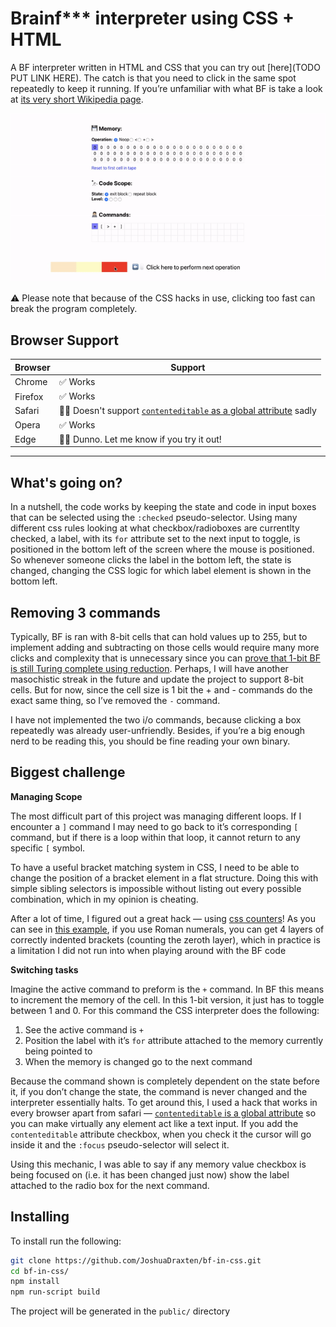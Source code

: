# Brainf\*\*\* interpreter using CSS + HTML

A BF interpreter written in HTML and CSS that you can try out [here](TODO PUT LINK HERE). The catch is that you need to click in the same spot repeatedly to keep it running. If you’re unfamiliar with what BF is take a look at [its very short Wikipedia page](https://en.m.wikipedia.org/wiki/Brainfuck).

![Screen Capture of the interpreter](https://raw.githubusercontent.com/JoshuaDraxten/bf-in-css/master/assets/screencap.gif?token=AE6foatE8ZldADpqXtvTTPuYnEHLPF9uks5b6OftwA%3D%3D)

⚠️  Please note that because of the CSS hacks in use, clicking too fast can break the program completely.

## Browser Support

Browser  | Support |
 ------------ | ------------- |
Chrome        | ✅  Works |
Firefox       | ✅  Works |
Safari        | 🙅‍♂️ Doesn't support [`contenteditable` as a global attribute](https://html.spec.whatwg.org/multipage/dom.html#global-attributes) sadly |
Opera         | ✅  Works  |
Edge          | 🤷‍♂️ Dunno. Let me know if you try it out! |

---

## What's going on?

In a nutshell, the code works by keeping the state and code in input boxes that can be selected using the `:checked` pseudo-selector. Using many different css rules looking at what checkbox/radioboxes are currentlty checked, a label, with its `for` attribute set to the next input to toggle, is positioned in the bottom left of the screen where the mouse is positioned. So whenever someone clicks the label in the bottom left, the state is changed, changing the CSS logic for which label element is shown in the bottom left.

## Removing 3 commands

Typically, BF is ran with 8-bit cells that can hold values up to 255, but to implement adding and subtracting on those cells would require many more clicks and complexity that is unnecessary since you can [prove that 1-bit BF is still Turing complete using reduction](http://samuelhughes.com/boof/). Perhaps, I will have another masochistic streak in the future and update the project to support 8-bit cells. But for now, since the cell size is 1 bit the + and - commands do the exact same thing, so I’ve removed the `-` command.

I have not implemented the two i/o commands, because clicking a box repeatedly was already user-unfriendly. Besides, if you’re a big enough nerd to be reading this, you should be fine reading your own binary.

## Biggest challenge

**Managing Scope**

The most difficult part of this project was managing different loops. If I encounter a `]` command I may need to go back to it’s corresponding `[` command, but if there is a loop within that loop, it cannot return to any specific `[` symbol.

To have a useful bracket matching system in CSS, I need to be able to change the position of a bracket element in a flat structure. Doing this with simple sibling selectors is impossible without listing out every possible combination, which in my opinion is cheating.

After a lot of time, I figured out a great hack — using [css counters](https://developer.mozilla.org/en-US/docs/Web/CSS/CSS_Lists_and_Counters/Using_CSS_counters)! As you can see in [this example](https://codepen.io/JoshuaDraxten/pen/ZqYjQz/), if you use Roman numerals, you can get 4 layers of correctly indented brackets (counting the zeroth layer), which in practice is a limitation I did not run into when playing around with the BF code

**Switching tasks**

Imagine the active command to preform is the `+` command. In BF this means to increment the memory of the cell. In this 1-bit version, it just has to toggle between 1 and 0. For this command the CSS interpreter does the following:

1. See the active command is `+`
2. Position the label with it’s `for` attribute attached to the memory currently being pointed to
3. When the memory is changed go to the next command

Because the command shown is completely dependent on the state before it, if you don’t change the state, the command is never changed and the interpreter essentially halts. To get around this, I used a hack that works in every browser apart from safari — [`contenteditable` is a global attribute](https://html.spec.whatwg.org/multipage/dom.html#global-attributes) so you can make virtually any element act like a text input. If you add the `contenteditable` attribute checkbox, when you check it the cursor will go inside it and the `:focus` pseudo-selector will select it.

Using this mechanic, I was able to say if any memory value checkbox is being focused on (i.e. it has been changed just now) show the label attached to the radio box for the next command.

## Installing

To install run the following:
```bash
git clone https://github.com/JoshuaDraxten/bf-in-css.git
cd bf-in-css/
npm install
npm run-script build
```

The project will be generated in the `public/` directory
